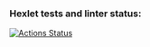 ### Hexlet tests and linter status:
[![Actions Status](https://github.com/waal-ya/qa-engineer-project-84/workflows/hexlet-check/badge.svg)](https://github.com/waal-ya/qa-engineer-project-84/actions)